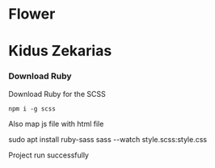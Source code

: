 # Flower

# Kidus Zekarias

### Download Ruby

Download Ruby for the SCSS

```
npm i -g scss
```

Also map js file with html file

sudo apt install ruby-sass
sass --watch style.scss:style.css

Project run successfully
